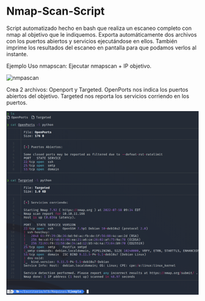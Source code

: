 # Nmap-Scan-Script
Script automatizado hecho en bash que realiza un escaneo completo con nmap al objetivo que le indiquemos. Exporta automáticamente dos archivos con los puertos abiertos y servicios ejecutándose en ellos. También imprime los resultados del escaneo en pantalla para que podamos verlos al instante.

Ejemplo Uso nmapscan: Ejecutar nmapscan + IP objetivo.

![nmpascan](https://githubraw.com/H4ckM1nd/Nmap-Scan-Script/main/Capturas/nmapscan1.png)

Crea 2 archivos: Openport y Targeted.
OpenPorts nos indica los puertos abiertos del objetivo.
Targeted nos reporta los servicios corriendo en los puertos.

![Directorios](https://github.com/H4ckM1nd/Nmap-Scan-Script/blob/main/Capturas/nmapscan2.png)
